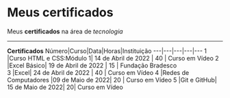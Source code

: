 # Meus certificados
 Meus **certificados** na área de *tecnologia* 
 ***
 **Certificados**
 Número|Curso|Data|Horas|Instituição
 ---|---|---|---|---
 1 |Curso HTML e CSS:Módulo 1| 14 de Abril de 2022 | 40 | Curso em Vídeo
 2 |Excel Básico| 19 de Abril de 2022 | 15 | Fundação Bradesco  
 3 |Excel| 24 de Abril de 2022 | 40 | Curso em Vídeo
 4 |Redes de Computadores |09 de Maio de 2022| 20 | Curso em Vídeo
 5 |Git e GitHub| 15 de Maio de 2022| 20| Curso em Vídeo
 
 

 
 
